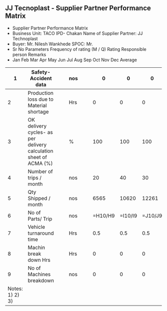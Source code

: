 ## JJ Tecnoplast - Supplier Partner Performance Matrix

- Supplier Partner Performance Matrix
- Business Unit:  TACO  IPD- Chakan Name of Supplier Partner:  JJ Technoplast
- Buyer: Mr.  Nilesh Wankhede SPOC: Mr.
- Sr No Parameters Frequency of rating (M / Q) Rating Responsible person Remarks
- Jan Feb Mar Apr May Jun Jul Aug Sep Oct Nov Dec Average

| 1 | Safety- Accident data |  |  | nos |  |  | 0 | 0 | 0 | 0 |  |  |  |  |  |  | =AVERAGE(F6:Q6) |  |  |
| --- | --- | --- | --- | --- | --- | --- | --- | --- | --- | --- | --- | --- | --- | --- | --- | --- | --- | --- | --- |
| 2 | Production loss due to Material shortage |  |  | Hrs |  |  | 0 | 0 | 0 | 0 |  |  |  |  |  |  | =AVERAGE(H7:J7) |  |  |
| 3 | OK delivery cycles- as per delivery calculation sheet of ACMA (%) |  |  | % |  |  | 100 | 100 | 100 | 100 |  |  |  |  |  |  | =AVERAGE(H8:J8) |  |  |
| 4 | Number of trips / month |  |  | nos |  |  | 20 | 40 | 30 | 18 |  |  |  |  |  |  | =AVERAGE(H9:J9) |  |  |
| 5 | Qty Shipped / month |  |  | nos |  |  | 6565 | 10620 | 12261 | 4920 |  |  |  |  |  |  | =AVERAGE(H10:J10) |  |  |
| 6 | No of Parts/ Trip |  |  | nos |  |  | =H10/H9 | =I10/I9 | =J10/J9 | =K10/K9 |  |  |  |  |  |  | =AVERAGE(H11:J11) |  |  |
| 7 | Vehicle turnaround time |  |  | Hrs |  |  | 0.5 | 0.5 | 0.5 | 0.5 |  |  |  |  |  |  | =AVERAGE(H12:J12) |  |  |
| 8 | Machin break down Hrs |  |  | Hrs |  |  | 0 | 0 | 0 | 0 |  |  |  |  |  |  | =AVERAGE(F13:Q13) |  |  |
| 9 | No of Machines breakdown |  |  | nos |  |  | 0 | 0 | 0 | 0 |  |  |  |  |  |  | =AVERAGE(F14:Q14) |  |  |
| Notes:  1) 2) 3) |  |  |  |  |  |  |  |  |  |  |  |  |  |  |  |  |  |  |  |
